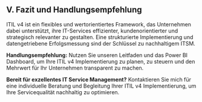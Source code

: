 ## V. Fazit und Handlungsempfehlung

ITIL v4 ist ein flexibles und wertorientiertes Framework, das Unternehmen dabei unterstützt, ihre IT-Services effizienter, kundenorientierter und strategisch relevanter zu gestalten. Eine strukturierte Implementierung und datengetriebene Erfolgsmessung sind der Schlüssel zu nachhaltigem ITSM.

**Handlungsempfehlung:** Nutzen Sie unseren Leitfaden und das Power BI Dashboard, um Ihre ITIL v4 Implementierung zu planen, zu steuern und den Mehrwert für Ihr Unternehmen transparent zu machen.

**Bereit für exzellentes IT Service Management?** Kontaktieren Sie mich für eine individuelle Beratung und Begleitung Ihrer ITIL v4 Implementierung, um Ihre Servicequalität nachhaltig zu optimieren.